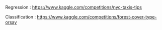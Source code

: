 Regression :      https://www.kaggle.com/competitions/nyc-taxis-tips


Classification :  https://www.kaggle.com/competitions/forest-cover-type-orsay

